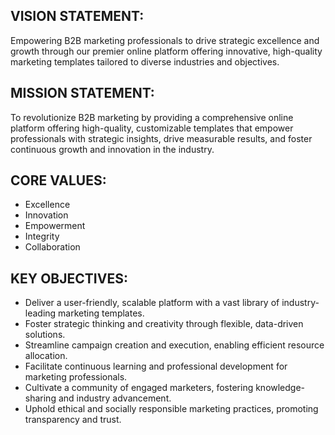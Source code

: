 ## VISION STATEMENT:

Empowering B2B marketing professionals to drive strategic excellence and growth through our premier online platform offering innovative, high-quality marketing templates tailored to diverse industries and objectives.

## MISSION STATEMENT:

To revolutionize B2B marketing by providing a comprehensive online platform offering high-quality, customizable templates that empower professionals with strategic insights, drive measurable results, and foster continuous growth and innovation in the industry.

## CORE VALUES:

- Excellence
- Innovation
- Empowerment
- Integrity
- Collaboration

## KEY OBJECTIVES:

- Deliver a user-friendly, scalable platform with a vast library of industry-leading marketing templates.
- Foster strategic thinking and creativity through flexible, data-driven solutions.
- Streamline campaign creation and execution, enabling efficient resource allocation.
- Facilitate continuous learning and professional development for marketing professionals.
- Cultivate a community of engaged marketers, fostering knowledge-sharing and industry advancement.
- Uphold ethical and socially responsible marketing practices, promoting transparency and trust.